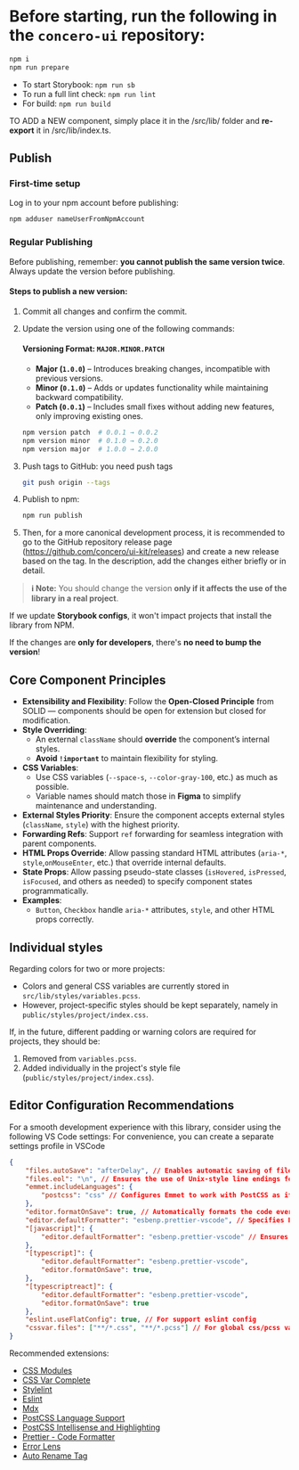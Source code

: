 # Before starting, run the following in the `concero-ui` repository:

```bash
npm i
npm run prepare
```

- To start Storybook: `npm run sb`
- To run a full lint check: `npm run lint`
- For build: `npm run build`

 TO ADD a NEW component, simply place it in the /src/lib/ folder and **re-export** it in /src/lib/index.ts.

## Publish

### First-time setup

Log in to your npm account before publishing:

```bash
npm adduser nameUserFromNpmAccount
```

### Regular Publishing

Before publishing, remember: **you cannot publish the same version twice**.
Always update the version before publishing.

#### Steps to publish a new version:

1. Commit all changes and confirm the commit.
2. Update the version using one of the following commands:

    #### Versioning Format: `MAJOR.MINOR.PATCH`

    - **Major (`1.0.0`)** – Introduces breaking changes, incompatible with previous versions.
    - **Minor (`0.1.0`)** – Adds or updates functionality while maintaining backward compatibility.
    - **Patch (`0.0.1`)** – Includes small fixes without adding new features, only improving existing ones.

    ```bash
    npm version patch  # 0.0.1 → 0.0.2
    npm version minor  # 0.1.0 → 0.2.0
    npm version major  # 1.0.0 → 2.0.0
    ```

3. Push tags to GitHub: you need push tags
    ```bash
    git push origin --tags
    ```
4. Publish to npm:
    ```bash
    npm run publish
    ```
5. Then, for a more canonical development process, it is recommended to go to the GitHub repository release page (https://github.com/concero/ui-kit/releases) and create a new release based on the tag. In the description, add the changes either briefly or in detail.

> **ℹ️ Note:**
> You should change the version **only if it affects the use of the library in a real project**.

If we update **Storybook configs**, it won't impact projects that install the library from NPM.

If the changes are **only for developers**, there's **no need to bump the version**!

## Core Component Principles

- **Extensibility and Flexibility**: Follow the **Open-Closed Principle** from SOLID — components should be open for extension but closed for modification.
- **Style Overriding**:
    - An external `className` should **override** the component’s internal styles.
    - **Avoid `!important`** to maintain flexibility for styling.
- **CSS Variables**:
    - Use CSS variables (`--space-s`, `--color-gray-100`, etc.) as much as possible.
    - Variable names should match those in **Figma** to simplify maintenance and understanding.
- **External Styles Priority**: Ensure the component accepts external styles (`className`, `style`) with the highest priority.
- **Forwarding Refs**: Support `ref` forwarding for seamless integration with parent components.
- **HTML Props Override**: Allow passing standard HTML attributes (`aria-*`, `style`,`onMouseEnter`, etc.) that override internal defaults.
- **State Props**: Allow passing pseudo-state classes (`isHovered`, `isPressed`, `isFocused`, and others as needed) to specify component states programmatically.
- **Examples**:
    - `Button`, `Checkbox` handle `aria-*` attributes, `style`, and other HTML props correctly.

## Individual styles

Regarding colors for two or more projects:

- Colors and general CSS variables are currently stored in `src/lib/styles/variables.pcss`.
- However, project-specific styles should be kept separately, namely in `public/styles/project/index.css`.

If, in the future, different padding or warning colors are required for projects, they should be:

1. Removed from `variables.pcss`.
2. Added individually in the project's style file (`public/styles/project/index.css`).

## Editor Configuration Recommendations

For a smooth development experience with this library, consider using the following VS Code settings:
For convenience, you can create a separate settings profile in VSCode

```json
{
	"files.autoSave": "afterDelay", // Enables automatic saving of files after a short delay, ensuring no work is lost.
	"files.eol": "\n", // Ensures the use of Unix-style line endings for consistency across platforms.
	"emmet.includeLanguages": {
		"postcss": "css" // Configures Emmet to work with PostCSS as if it were CSS, improving productivity with shorthand syntax.
	},
	"editor.formatOnSave": true, // Automatically formats the code every time a file is saved.
	"editor.defaultFormatter": "esbenp.prettier-vscode", // Specifies Prettier as the default code formatter for all file types.
	"[javascript]": {
		"editor.defaultFormatter": "esbenp.prettier-vscode" // Ensures Prettier is used as the formatter specifically for JavaScript files.
	},
    "[typescript]": {
        "editor.defaultFormatter": "esbenp.prettier-vscode",
        "editor.formatOnSave": true,
    },
    "[typescriptreact]": {
        "editor.defaultFormatter": "esbenp.prettier-vscode",
        "editor.formatOnSave": true
    },
	"eslint.useFlatConfig": true, // For support eslint config
	"cssvar.files": ["**/*.css", "**/*.pcss"] // For global css/pcss variables
}
```

Recommended extensions:

- [CSS Modules](https://marketplace.visualstudio.com/items?itemName=clinyong.vscode-css-modules)
- [CSS Var Complete](https://marketplace.visualstudio.com/items?itemName=phoenisx.cssvar)
- [Stylelint](https://marketplace.visualstudio.com/items?itemName=stylelint.vscode-stylelint)
- [Eslint](https://marketplace.visualstudio.com/items?itemName=dbaeumer.vscode-eslint)
- [Mdx](https://marketplace.visualstudio.com/items?itemName=unifiedjs.vscode-mdx)
- [PostCSS Language Support](https://marketplace.visualstudio.com/items?itemName=csstools.postcss)
- [PostCSS Intellisense and Highlighting](https://marketplace.visualstudio.com/items?itemName=vunguyentuan.vscode-postcss)
- [Prettier - Code Formatter](https://marketplace.visualstudio.com/items?itemName=esbenp.prettier-vscode)
- [Error Lens](https://marketplace.visualstudio.com/items?itemName=usernamehw.errorlens)
- [Auto Rename Tag](https://marketplace.visualstudio.com/items?itemName=formulahendry.auto-rename-tag)
